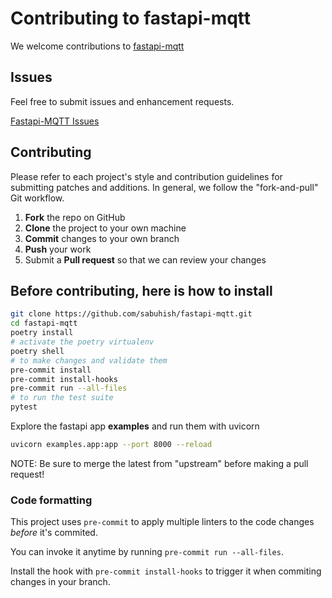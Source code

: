 # Contributing to fastapi-mqtt

We welcome contributions to [fastapi-mqtt](https://github.com/sabuhish/fastapi-mqtt)

## Issues

Feel free to submit issues and enhancement requests.

[Fastapi-MQTT Issues](https://github.com/sabuhish/fastapi-mqtt/issues)

## Contributing

Please refer to each project's style and contribution guidelines for submitting patches and additions. In general, we follow the "fork-and-pull" Git workflow.

1.  **Fork** the repo on GitHub
2.  **Clone** the project to your own machine
3.  **Commit** changes to your own branch
4.  **Push** your work
5.  Submit a **Pull request** so that we can review your changes

## Before contributing, here is how to install

```sh
git clone https://github.com/sabuhish/fastapi-mqtt.git
cd fastapi-mqtt
poetry install
# activate the poetry virtualenv
poetry shell
# to make changes and validate them
pre-commit install
pre-commit install-hooks
pre-commit run --all-files
# to run the test suite
pytest
```

Explore the fastapi app **examples** and run them with uvicorn

```sh
uvicorn examples.app:app --port 8000 --reload
```

NOTE: Be sure to merge the latest from "upstream" before making a pull request!

### Code formatting

This project uses `pre-commit` to apply multiple linters to the code changes _before_ it's commited.

You can invoke it anytime by running `pre-commit run --all-files`.

Install the hook with `pre-commit install-hooks` to trigger it when commiting changes in your branch.
